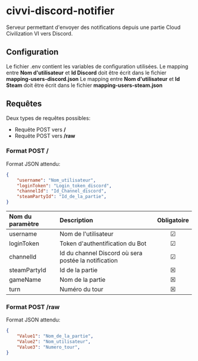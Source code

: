 # civvi-discord-notifier

Serveur permettant d'envoyer des notifications depuis une partie Cloud Civilization VI vers Discord.


## Configuration

Le fichier .env contient les variables de configuration utilisées.
Le mapping entre **Nom d'utilisateur** et **Id Discord** doit être écrit dans le fichier **mapping-users-discord.json**
Le mapping entre **Nom d'utilisateur** et **Id Steam** doit être écrit dans le fichier **mapping-users-steam.json**


## Requêtes

Deux types de requêtes possibles:
* Requête POST vers **/**
* Requête POST vers **/raw**

### Format POST /

Format JSON attendu:

```json
{
    "username": "Nom_utilisateur",
    "loginToken": "Login_token_discord",
    "channelId": "Id_Channel_discord",
    "steamPartyId": "Id_de_la_partie",
}
```

|  Nom du paramètre  |  Description  |  Obligatoire  |
|        :---        |      :---     |     :---:     |
| username           | Nom de l'utilisateur | &#x2611; |
| loginToken         | Token d'authentification du Bot | &#x2611;
| channelId          | Id du channel Discord où sera postée la notification  | &#x2611; |
| steamPartyId | Id de la partie | &#x2612; |
| gameName | Nom de la partie | &#x2612; |
| turn | Numéro du tour | &#x2612; |

### Format POST /raw

Format JSON attendu:

```json
{
    "Value1": "Nom_de_la_partie",
    "Value2": "Nom_utilisateur",
    "Value3": "Numero_tour",
}
```